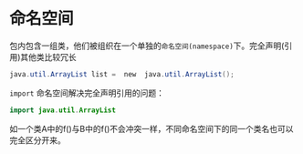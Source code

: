# 命名空间
包内包含一组类，他们被组织在一个单独的`命名空间(namespace)`下。完全声明(引用)其他类比较冗长

```java
java.util.ArrayList list =  new  java.util.ArrayList();
```

`import` 命名空间解决完全声明引用的问题：

```java
import java.util.ArrayList


```

如一个类A中的f()与B中的f()不会冲突一样，不同命名空间下的同一个类名也可以完全区分开来。


